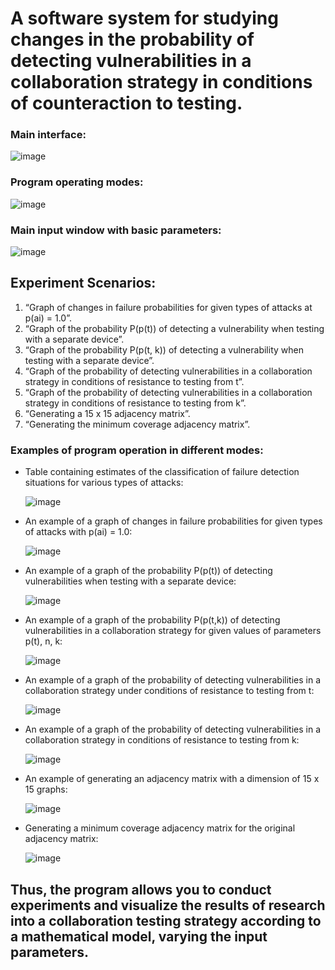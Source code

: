# A software system for studying changes in the probability of detecting vulnerabilities in a collaboration strategy in conditions of counteraction to testing.

### Main interface:
![image](https://github.com/Vanilin1408/QtAppTIZI/assets/159043091/8d3c96f1-769d-4d4a-8c00-c2da8ac2e140)

### Program operating modes:
![image](https://github.com/Vanilin1408/QtAppTIZI/assets/159043091/f2c732f1-5521-4d8b-b805-2bd0f5978140)


### Main input window with basic parameters:
![image](https://github.com/Vanilin1408/QtAppTIZI/assets/159043091/efcf8730-2488-4801-89c9-58ecbf8a8ca2)

## Experiment Scenarios:
1. “Graph of changes in failure probabilities for given types of attacks at p(ai) = 1.0”.
2. “Graph of the probability P(p(t)) of detecting a vulnerability when testing with a separate device”.
3. “Graph of the probability P(p(t, k)) of detecting a vulnerability when testing with a separate device”.
4. “Graph of the probability of detecting vulnerabilities in a collaboration strategy in conditions of resistance to testing from t”.
5. “Graph of the probability of detecting vulnerabilities in a collaboration strategy in conditions of resistance to testing from k”.
6. “Generating a 15 x 15 adjacency matrix”.
7. “Generating the minimum coverage adjacency matrix”.

### Examples of program operation in different modes:
- Table containing estimates of the classification of failure detection situations for various types of attacks:
  
  ![image](https://github.com/Vanilin1408/QtAppTIZI/assets/159043091/2749bebb-8cfb-4883-8899-4b8d02f694df)
- An example of a graph of changes in failure probabilities for given types of attacks with p(ai) = 1.0:
  
  ![image](https://github.com/Vanilin1408/QtAppTIZI/assets/159043091/c0aaa86a-bb2e-47b2-9da3-2a1561051dba)
- An example of a graph of the probability P(p(t)) of detecting vulnerabilities when testing with a separate device:
  
  ![image](https://github.com/Vanilin1408/QtAppTIZI/assets/159043091/ef410898-b700-412d-9705-3e8cf1f8420f)
- An example of a graph of the probability P(p(t,k)) of detecting vulnerabilities in a collaboration strategy for given values ​​of parameters p(t), n, k:

  ![image](https://github.com/Vanilin1408/QtAppTIZI/assets/159043091/cb4ef2eb-b7c8-44a5-9807-f0409ebf3e6f)
- An example of a graph of the probability of detecting vulnerabilities in a collaboration strategy under conditions of resistance to testing from t:

  ![image](https://github.com/Vanilin1408/QtAppTIZI/assets/159043091/66069fed-fb19-4b61-bdd5-754e0cf9c3b7)
- An example of a graph of the probability of detecting vulnerabilities in a collaboration strategy in conditions of resistance to testing from k:

  ![image](https://github.com/Vanilin1408/QtAppTIZI/assets/159043091/02ae0095-2584-4e81-ba3b-a8fffaff5944)

- An example of generating an adjacency matrix with a dimension of 15 x 15 graphs:

  ![image](https://github.com/Vanilin1408/QtAppTIZI/assets/159043091/71497442-9019-4096-8032-cc2b930f6bd4)

- Generating a minimum coverage adjacency matrix for the original adjacency matrix:
  
  ![image](https://github.com/Vanilin1408/QtAppTIZI/assets/159043091/cad00652-bb85-4bd3-a3c5-526cade24974)

## Thus, the program allows you to conduct experiments and visualize the results of research into a collaboration testing strategy according to a mathematical model, varying the input parameters.


  

  
